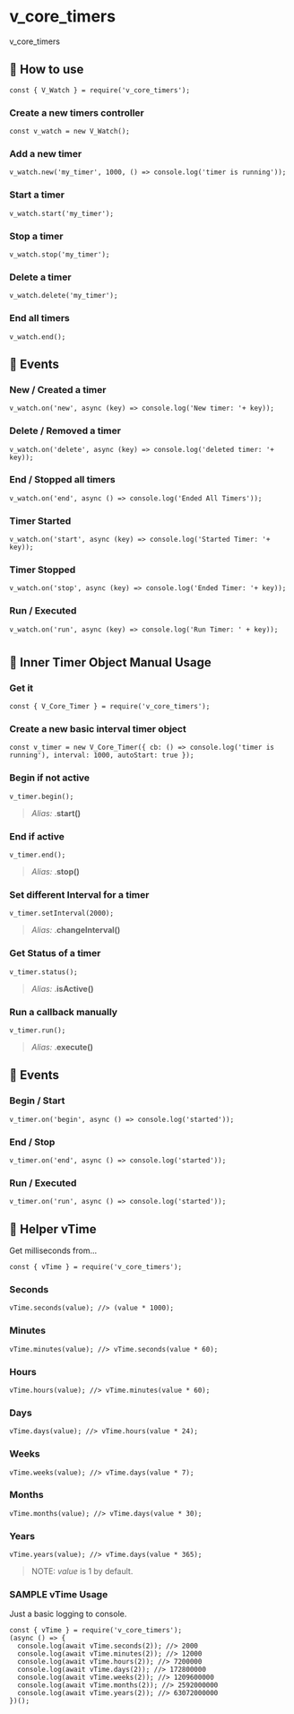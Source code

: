 # v_core_timers

v_core_timers

## 📑 How to use

    const { V_Watch } = require('v_core_timers');

### Create a new timers controller

    const v_watch = new V_Watch();

### Add a new timer

    v_watch.new('my_timer', 1000, () => console.log('timer is running'));

### Start a timer

    v_watch.start('my_timer');

### Stop a timer

    v_watch.stop('my_timer');

### Delete a timer

    v_watch.delete('my_timer');

### End all timers

    v_watch.end();

## 🎪 Events

### New / Created a timer

    v_watch.on('new', async (key) => console.log('New timer: '+ key));

### Delete / Removed a timer

    v_watch.on('delete', async (key) => console.log('deleted timer: '+ key));

### End / Stopped all timers

    v_watch.on('end', async () => console.log('Ended All Timers'));

### Timer Started

    v_watch.on('start', async (key) => console.log('Started Timer: '+ key));

### Timer Stopped

    v_watch.on('stop', async (key) => console.log('Ended Timer: '+ key));

### Run / Executed

    v_watch.on('run', async (key) => console.log('Run Timer: ' + key));
#

## 🥒 Inner Timer Object Manual Usage

### Get it

    const { V_Core_Timer } = require('v_core_timers');

### Create a new basic interval timer object

    const v_timer = new V_Core_Timer({ cb: () => console.log('timer is running'), interval: 1000, autoStart: true });

### Begin if not active

    v_timer.begin();

> *Alias:* .**start()**

### End if active

    v_timer.end();

> *Alias:* .**stop()**

### Set different Interval for a timer

    v_timer.setInterval(2000);

> *Alias:* .**changeInterval()**

### Get Status of a timer

    v_timer.status();

> *Alias:* .**isActive()**

### Run a callback manually

    v_timer.run();

> *Alias:* .**execute()**

## 🎪 Events

### Begin / Start

    v_timer.on('begin', async () => console.log('started'));

### End / Stop

    v_timer.on('end', async () => console.log('started'));

### Run / Executed

    v_timer.on('run', async () => console.log('started'));

## 📏 Helper **vTime**

Get milliseconds from...

    const { vTime } = require('v_core_timers');

### Seconds

    vTime.seconds(value); //> (value * 1000);

### Minutes

    vTime.minutes(value); //> vTime.seconds(value * 60);

### Hours

    vTime.hours(value); //> vTime.minutes(value * 60);

### Days

    vTime.days(value); //> vTime.hours(value * 24);

### Weeks

    vTime.weeks(value); //> vTime.days(value * 7); 

### Months

    vTime.months(value); //> vTime.days(value * 30); 

### Years

    vTime.years(value); //> vTime.days(value * 365); 

> NOTE: *value* is 1 by default.

### SAMPLE vTime Usage

Just a basic logging to console.

    const { vTime } = require('v_core_timers');
    (async () => {
      console.log(await vTime.seconds(2)); //> 2000
      console.log(await vTime.minutes(2)); //> 12000
      console.log(await vTime.hours(2)); //> 7200000
      console.log(await vTime.days(2)); //> 172800000 
      console.log(await vTime.weeks(2)); //> 1209600000
      console.log(await vTime.months(2)); //> 2592000000
      console.log(await vTime.years(2)); //> 63072000000
    })();
